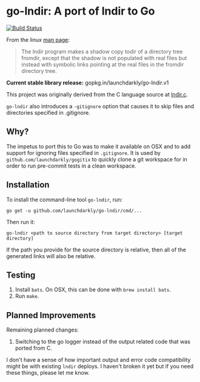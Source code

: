 # go-lndir: A port of lndir to Go

[![Build Status](https://travis-ci.org/launchdarkly/go-lndir.svg?branch=master)](https://travis-ci.org/launchdarkly/go-lndir)

From the linux [man page](http://www.xfree86.org/4.3.0/lndir.1.html):

> The lndir program makes a shadow copy todir of a directory tree fromdir, except that the shadow is not populated with real files but instead with symbolic links pointing at the real files in the fromdir directory tree.

**Current stable library release:** gopkg.in/launchdarkly/go-lndir.v1

This project was originally derived from the C language source at [lndir.c](https://opensource.apple.com/source/X11misc/X11misc-10.1/lndir/lndir-1.0.1/lndir.c). 

`go-lndir` also introduces a `-gitignore` option that causes it to skip files and directories specified in .gitignore.

## Why?

The impetus to port this to Go was to make it available on OSX and to add support for ignoring files specified in `.gitignore`.  It is used by `github.com/launchdarkly/gogitix` to quickly clone a git workspace for in order to run pre-commit tests in a clean workspace.

## Installation

To install the command-line tool `go-lndir`, run:

```
go get -u github.com/launchdarkly/go-lndir/cmd/...
```

Then run it:

```
go-lndir <path to source directory from target directory> [target directory]
```

If the path you provide for the source directory is relative, then all of the generated links will also be relative.  

## Testing

1. Install `bats`.  On OSX, this can be done with ```brew install bats```.
2. Run `make`.

## Planned Improvements

Remaining planned changes:

1. Switching to the go logger instead of the output related code that was ported from C.

I don't have a sense of how important output and error code compatibility might be with existing `lndir` deploys.  I haven't broken it yet but if you need these things, please let me know.


  
